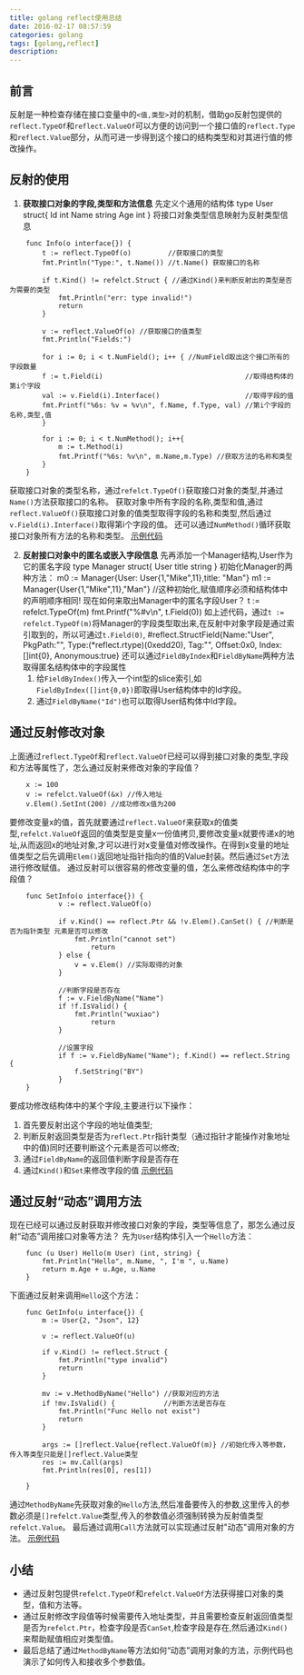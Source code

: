 ```yaml
---
title: golang reflect使用总结
date: 2016-02-17 08:57:59
categories: golang
tags: [golang,reflect]
description:
---
```


## 前言
反射是一种检查存储在接口变量中的`<值,类型>`对的机制，借助go反射包提供的`reflect.TypeOf`和`reflect.ValueOf`可以方便的访问到一个接口值的`reflect.Type`和`reflect.Value`部分，从而可进一步得到这个接口的结构类型和对其进行值的修改操作。 
<!--more-->
## 反射的使用
1. **获取接口对象的字段,类型和方法信息**
先定义个通用的结构体
		type User struct{
			Id int
			Name string
			Age int
		}
将接口对象类型信息映射为反射类型信息
```golang
	func Info(o interface{}) {
		t := reflect.TypeOf(o)         //获取接口的类型
		fmt.Println("Type:", t.Name()) //t.Name() 获取接口的名称
		
		if t.Kind() != refelct.Struct { //通过Kind()来判断反射出的类型是否为需要的类型
			fmt.Println("err: type invalid!")		
			return
		}		

		v := reflect.ValueOf(o) //获取接口的值类型
		fmt.Println("Fields:")
				
		for i := 0; i < t.NumField(); i++ { //NumField取出这个接口所有的字段数量
		f := t.Field(i)                                   //取得结构体的第i个字段
		val := v.Field(i).Interface()                     //取得字段的值
		fmt.Printf("%6s: %v = %v\n", f.Name, f.Type, val) //第i个字段的名称,类型,值
		}

		for i := 0; i < t.NumMethod(); i++{
			m := t.Method(i)
			fmt.Printf("%6s: %v\n", m.Name,m.Type) //获取方法的名称和类型	   
		}
	}	
``` 
获取接口对象的类型名称，通过`refelct.TypeOf()`获取接口对象的类型,并通过`Name()`方法获取接口的名称。
获取对象中所有字段的名称,类型和值,通过`reflect.ValueOf()`获取接口对象的值类型取得字段的名称和类型,然后通过`v.Field(i).Interface()`取得第i个字段的值。
还可以通过`NumMethod()`循环获取接口对象所有方法的名称和类型。
[示例代码](https://github.com/researchlab/golearning/blob/master/reflect/01reflect.go)

2. **反射接口对象中的匿名或嵌入字段信息**
先再添加一个Manager结构,User作为它的匿名字段
		type Manager struct{
			User
			title string
		}
初始化Manager的两种方法：
		m0 := Manager{User: User{1,"Mike",11},title: "Man"}
		m1 := Manager{User{1,"Mike",11},"Man"} //这种初始化,赋值顺序必须和结构体中的声明顺序相同! 
现在如何来取出Manager中的匿名字段User？
		t := refelct.TypeOf(m)
		fmt.Printf("%#v\n", t.Field(0))
如上述代码，通过`t := refelct.TypeOf(m)`将Manager的字段类型取出来,在反射中对象字段是通过索引取到的，所以可通过`t.Field(0)`,
		#reflect.StructField{Name:"User", PkgPath:"", Type:(*reflect.rtype)(0xedd20), Tag:"", Offset:0x0, Index:[]int{0}, Anonymous:true}
还可以通过`FieldByIndex`和`FieldByName`两种方法取得匿名结构体中的字段属性
	1. 给`FieldByIndex()`传入一个int型的slice索引,如`FieldByIndex([]int{0,0})`即取得User结构体中的Id字段。
	2. 通过`FieldByName("Id")`也可以取得User结构体中Id字段。


## 通过反射修改对象
上面通过`reflect.TypeOf`和`reflect.ValueOf`已经可以得到接口对象的类型,字段和方法等属性了，怎么通过反射来修改对象的字段值？

		x := 100
		v := refelct.ValueOf(&x) //传入地址
		v.Elem().SetInt(200) //成功修改x值为200
要修改变量x的值，首先就要通过`reflect.ValueOf`来获取x的值类型,`refelct.ValueOf`返回的值类型是变量x一份值拷贝,要修改变量x就要传递x的地址,从而返回x的地址对象,才可以进行对x变量值对修改操作。在得到x变量的地址值类型之后先调用`Elem()`返回地址指针指向的值的Value封装。然后通过`Set`方法进行修改赋值。
通过反射可以很容易的修改变量的值，怎么来修改结构体中的字段值？

		func SetInfo(o interface{}) {
				v := reflect.ValueOf(o)
		
				if v.Kind() == reflect.Ptr && !v.Elem().CanSet() { //判断是否为指针类型 元素是否可以修改
					fmt.Println("cannot set")
						return
				} else {
					v = v.Elem() //实际取得的对象
				}
		
				//判断字段是否存在
				f := v.FieldByName("Name")
				if !f.IsValid() {
					fmt.Println("wuxiao")
						return
				}
		
				//设置字段
				if f := v.FieldByName("Name"); f.Kind() == reflect.String {
					f.SetString("BY")
				}
		}
要成功修改结构体中的某个字段,主要进行以下操作：
1. 首先要反射出这个字段的地址值类型;
2. 判断反射返回类型是否为`reflect.Ptr`指针类型（通过指针才能操作对象地址中的值)同时还要判断这个元素是否可以修改;
3. 通过`FieldByName`的返回值判断字段是否存在
4. 通过`Kind()`和`Set`来修改字段的值
[示例代码](https://github.com/researchlab/golearning/blob/master/reflect/02reflect.go)

## 通过反射“动态”调用方法
现在已经可以通过反射获取并修改接口对象的字段，类型等信息了，那怎么通过反射“动态”调用接口对象等方法？
先为`User`结构体引入一个`Hello`方法：

		func (u User) Hello(m User) (int, string) {
			fmt.Println("Hello", m.Name, ", I'm ", u.Name)
			return m.Age + u.Age, u.Name
		}

下面通过反射来调用`Hello`这个方法：

		func GetInfo(u interface{}) {
			m := User{2, "Json", 12}
		
			v := reflect.ValueOf(u)
		
			if v.Kind() != reflect.Struct {
				fmt.Println("type invalid")
				return
			}
		
			mv := v.MethodByName("Hello") //获取对应的方法
			if !mv.IsValid() {            //判断方法是否存在
				fmt.Println("Func Hello not exist")
				return
			}
		
			args := []reflect.Value{reflect.ValueOf(m)} //初始化传入等参数，传入等类型只能是[]reflect.Value类型
			res := mv.Call(args)
			fmt.Println(res[0], res[1])
		
		}
通过`MethodByName`先获取对象的`Hello`方法,然后准备要传入的参数,这里传入的参数必须是`[]refelct.Value`类型,传入的参数值必须强制转换为反射值类型`refelct.Value`。
最后通过调用`Call`方法就可以实现通过反射"动态"调用对象的方法。
[示例代码](https://github.com/researchlab/golearning/blob/master/reflect/03reflect.go)

## 小结
- 通过反射包提供`refelct.TypeOf`和`refelct.ValueOf`方法获得接口对象的类型，值和方法等。
- 通过反射修改字段值等时候需要传入地址类型，并且需要检查反射返回值类型是否为`refelct.Ptr`，检查字段是否`CanSet`,检查字段是存在,然后通过`Kind()`来帮助赋值相应对类型值。
- 最后总结了通过`MethodByName`等方法如何“动态”调用对象的方法，示例代码也演示了如何传入和接收多个参数值。
